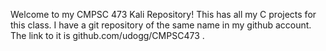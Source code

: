 Welcome to my CMPSC 473 Kali Repository!
This has all my C projects for this class.
I have a git repository of the same name in my github account.
The link to it is github.com/udogg/CMPSC473 .
